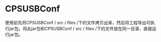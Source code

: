 CPSUSBConf
==========
使用前先将CPSUSBConf / src / files /下的文件拷贝出来，然后将工程导出可执行jar包，将此jar包和CPSUSBConf / src / files /下的文件放在同一目录，直接运行jar包。
